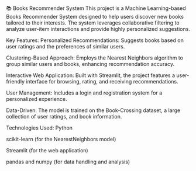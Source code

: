📚 Books Recommender System
This project is a Machine Learning-based Books Recommender System designed to help users discover new books tailored to their interests. The system leverages collaborative filtering to analyze user-item interactions and provide highly personalized suggestions.

Key Features:
Personalized Recommendations: Suggests books based on user ratings and the preferences of similar users.

Clustering-Based Approach: Employs the Nearest Neighbors algorithm to group similar users and books, enhancing recommendation accuracy.

Interactive Web Application: Built with Streamlit, the project features a user-friendly interface for browsing, rating, and receiving recommendations.

User Management: Includes a login and registration system for a personalized experience.

Data-Driven: The model is trained on the Book-Crossing dataset, a large collection of user ratings, and book information.

Technologies Used:
Python

scikit-learn (for the NearestNeighbors model)

Streamlit (for the web application)

pandas and numpy (for data handling and analysis)
